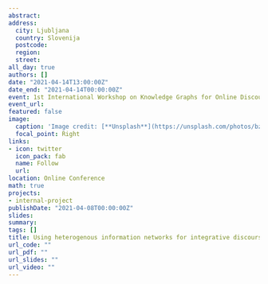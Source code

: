 ```yaml
---
abstract: 
address:
  city: Ljubljana
  country: Slovenija
  postcode: 
  region: 
  street: 
all_day: true
authors: []
date: "2021-04-14T13:00:00Z"
date_end: "2021-04-14T00:00:00Z"
event: 1st International Workshop on Knowledge Graphs for Online Discourse Analysis | Collocated with The Web Conference 2021
event_url: 
featured: false
image:
  caption: 'Image credit: [**Unsplash**](https://unsplash.com/photos/bzdhc5b3Bxs)'
  focal_point: Right
links:
- icon: twitter
  icon_pack: fab
  name: Follow
  url: 
location: Online Conference 
math: true
projects:
- internal-project
publishDate: "2021-04-08T00:00:00Z"
slides:
summary: 
tags: []
title: Using heterogenous information networks for integrative discourse mapping
url_code: ""
url_pdf: ""
url_slides: ""
url_video: ""
---
```


